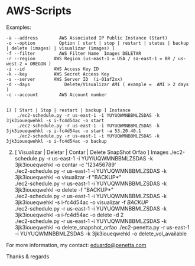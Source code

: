 # AWS-Scripts

Examples:

    -a --address	    AWS Associated IP Public Instance (Start)
    -o --option 	    Option [ start | stop | restart | status | backup | delete (images) | visualizar (images) ]
    -f --filter		    AWS Filter Name  Images DELETAR
    -r --region   	  AWS Region (us-east-1 = USA / sa-east-1 = BR / us-west-2 = OREGON )
    -i --id           AWS Access Key ID
    -k --key          AWS Secret Access Key
    -s --server       AWS Server ID  (i-01af2xx)
    -d --days		      Delete/Visualizar AMI ( example =  AMI > 2 days )
    -c --account	    AWS Account number
 
 
	1) [ Start | Stop | restart | backup ] Instance 
	    ./ec2-schedule.py -r us-east-1 -i YUYUQWMNBBMLZSDAS -k 3jk3ioueqwehkl -s i-fc4d54ac -o start
	    ./ec2-schedule.py -r us-east-1 -i YUYUQWMNBBMLZSDAS -k 3jk3ioueqwehkl -s i-fc4d54ac -o start -a 53.20.40.1 
	    ./ec2-schedule.py -r us-east-1 -i YUYUQWMNBBMLZSDAS -k 3jk3ioueqwehkl -s i-fc4d54ac -o backup 
  
  2) [ Visualizar | Deletar | Contar | Delete SnapShot Orfao ] Images
      ./ec2-schedule.py -r us-east-1 -i YUYiUQWMNBBMLZSDAS -k 3jk3ioueqwehkl -o contar -c '123456789'         
      ./ec2-schedule.py -r us-east-1 -i YUYUQWMNBBMLZSDAS -k 3jk3ioueqwehkl -o visualizar -f "BACKUP*"         
      ./ec2-schedule.py -r us-east-1 -i YUYUQWMNBBMLZSDAS -k 3jk3ioueqwehkl -o delete -f "BACKUP*"         
      ./ec2-schedule.py -r us-east-1 -i YUYUQWMNBBMLZSDAS -k 3jk3ioueqwehkl -s i-fc4d54ac -o visualizar -f *BACKUP*        
      ./ec2-schedule.py -r us-east-1 -i YUYUQWMNBBMLZSDAS -k 3jk3ioueqwehkl -s i-fc4d54ac -o delete -d 2        
      ./ec2-schedule.py -r us-east-1 -i YUYUQWMNBBMLZSDAS -k 3jk3ioueqwehkl -o delete_snapshot_orfao 
      ./ec2-penetta.py -r us-east-1 -i YUYUQWMNBBMLZSDAS -k 3jk3ioueqwehkl -o delete_vol_available 

For more information, my contact: eduardo@penetta.com

Thanks & regards
